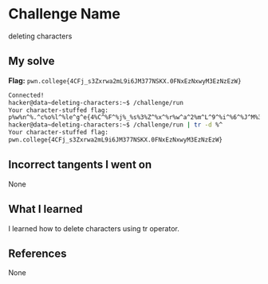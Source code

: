 # Challenge Name
deleting characters

## My solve
**Flag:** `pwn.college{4CFj_s3Zxrwa2mL9i6JM377NSKX.0FNxEzNxwyM3EzNzEzW}`

```bash
Connected!
hacker@data~deleting-characters:~$ /challenge/run
Your character-stuffed flag:
p%w%n^%.^c%o%l^%le^g^e{4%C^%F^%j%_%s%3%Z^%x^%r%w^a^2%m^L^9^%i^%6^%J^M%3%7%7%N%S^K%X^%.%0F^%N^%x%E^z^N%x%wy%M^%3%E^%zNz^E^z%W^}%%
hacker@data~deleting-characters:~$ /challenge/run | tr -d %^
Your character-stuffed flag:
pwn.college{4CFj_s3Zxrwa2mL9i6JM377NSKX.0FNxEzNxwyM3EzNzEzW}
```
## Incorrect tangents I went on
None

## What I learned
I learned how to delete characters using tr operator.

## References 
None
